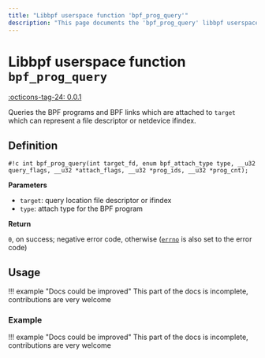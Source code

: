 ```yaml
---
title: "Libbpf userspace function 'bpf_prog_query'"
description: "This page documents the 'bpf_prog_query' libbpf userspace function, including its definition, usage, and examples."
---
```

# Libbpf userspace function `bpf_prog_query`

<!-- [LIBBPF_TAG] -->
[:octicons-tag-24: 0.0.1](https://github.com/libbpf/libbpf/releases/tag/v0.0.1)
<!-- [/LIBBPF_TAG] -->

Queries the BPF programs and BPF links which are attached to `target` which can represent a file descriptor or netdevice ifindex.

## Definition

`#!c int bpf_prog_query(int target_fd, enum bpf_attach_type type, __u32 query_flags, __u32 *attach_flags, __u32 *prog_ids, __u32 *prog_cnt);`

**Parameters**

- `target`: query location file descriptor or ifindex
- `type`: attach type for the BPF program

**Return**

`0`, on success; negative error code, otherwise ([`errno`](https://man7.org/linux/man-pages/man3/errno.3.html) is also set to the error code)

## Usage

!!! example "Docs could be improved"
    This part of the docs is incomplete, contributions are very welcome

### Example

!!! example "Docs could be improved"
    This part of the docs is incomplete, contributions are very welcome
